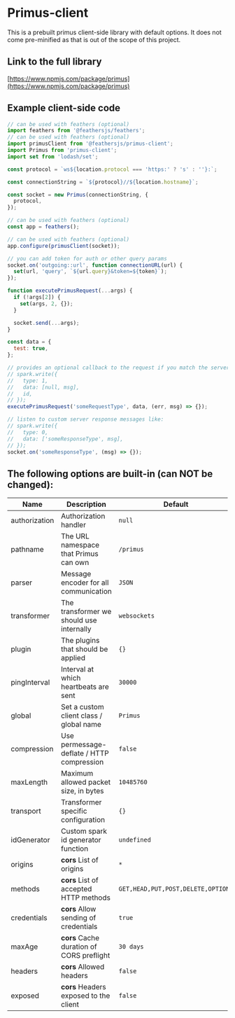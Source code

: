 # Primus-client

This is a prebuilt primus client-side library with default options. It does not come pre-minified as that is out of the scope of this project.

## Link to the full library

[https://www.npmjs.com/package/primus](https://www.npmjs.com/package/primus)

## Example client-side code

```javascript
// can be used with feathers (optional)
import feathers from '@feathersjs/feathers';
// can be used with feathers (optional)
import primusClient from '@feathersjs/primus-client';
import Primus from 'primus-client';
import set from 'lodash/set';

const protocol = `ws${location.protocol === 'https:' ? 's' : ''}:`;

const connectionString = `${protocol}//${location.hostname}`;

const socket = new Primus(connectionString, {
  protocol,
});

// can be used with feathers (optional)
const app = feathers();

// can be used with feathers (optional)
app.configure(primusClient(socket));

// you can add token for auth or other query params
socket.on('outgoing::url', function connectionURL(url) {
  set(url, 'query', `${url.query}&token=${token}`);
});

function executePrimusRequest(...args) {
  if (!args[2]) {
    set(args, 2, {});
  }

  socket.send(...args);
}

const data = {
  test: true,
};

// provides an optional callback to the request if you match the server response type and id like:
// spark.write({
//   type: 1,
//   data: [null, msg],
//   id,
// });
executePrimusRequest('someRequestType', data, (err, msg) => {});

// listen to custom server response messages like:
// spark.write({
//   type: 0,
//   data: ['someResponseType', msg],
// });
socket.on('someResponseType', (msg) => {});
```

## The following options are built-in (can NOT be changed):

Name                | Description                               | Default
--------------------|-------------------------------------------|---------------
authorization       | Authorization handler                     | `null`
pathname            | The URL namespace that Primus can own     | `/primus`
parser              | Message encoder for all communication     | `JSON`
transformer         | The transformer we should use internally  | `websockets`
plugin              | The plugins that should be applied        | `{}`
pingInterval        | Interval at which heartbeats are sent     | `30000`
global              | Set a custom client class / global name   | `Primus`
compression         | Use permessage-deflate / HTTP compression | `false`
maxLength           | Maximum allowed packet size, in bytes     | `10485760`
transport           | Transformer specific configuration        | `{}`
idGenerator         | Custom spark id generator function        | `undefined`
origins             | **cors** List of origins                  | `*`
methods             | **cors** List of accepted HTTP methods    | `GET,HEAD,PUT,POST,DELETE,OPTIONS`
credentials         | **cors** Allow sending of credentials     | `true`
maxAge              | **cors** Cache duration of CORS preflight | `30 days`
headers             | **cors** Allowed headers                  | `false`
exposed             | **cors** Headers exposed to the client    | `false`
